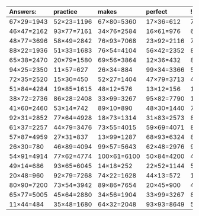 | Answers: | practice | makes | perfect | ! |
| :--- | :--- | :--- | :--- | :--- |
| 67×29=1943 | 52×23=1196 | 67×80=5360 | 17×36=612 | 70×59=4130 | 
| 46×47=2162 | 93×77=7161 | 34×76=2584 | 16×61=976 | 64×41=2624 | 
| 48×77=3696 | 58×49=2842 | 76×93=7068 | 23×92=2116 | 78×47=3666 | 
| 88×22=1936 | 51×33=1683 | 76×54=4104 | 56×42=2352 | 83×83=6889 | 
| 65×38=2470 | 20×79=1580 | 69×56=3864 | 12×36=432 | 83×29=2407 | 
| 94×25=2350 | 11×57=627 | 26×34=884 | 99×34=3366 | 50×50=2500 | 
| 72×35=2520 | 15×30=450 | 52×27=1404 | 47×79=3713 | 45×51=2295 | 
| 51×84=4284 | 19×85=1615 | 48×12=576 | 13×12=156 | 14×66=924 | 
| 38×72=2736 | 86×28=2408 | 33×99=3267 | 95×82=7790 | 18×34=612 | 
| 41×60=2460 | 53×14=742 | 89×10=890 | 48×30=1440 | 71×96=6816 | 
| 92×31=2852 | 77×64=4928 | 18×73=1314 | 31×83=2573 | 85×47=3995 | 
| 61×37=2257 | 44×79=3476 | 73×55=4015 | 59×69=4071 | 88×67=5896 | 
| 57×87=4959 | 27×31=837 | 13×99=1287 | 68×93=6324 | 85×66=5610 | 
| 26×30=780 | 46×89=4094 | 99×57=5643 | 62×48=2976 | 90×82=7380 | 
| 54×91=4914 | 77×62=4774 | 100×61=6100 | 50×84=4200 | 49×42=2058 | 
| 49×14=686 | 93×65=6045 | 14×18=252 | 22×52=1144 | 53×57=3021 | 
| 20×48=960 | 92×79=7268 | 74×22=1628 | 44×13=572 | 14×59=826 | 
| 80×90=7200 | 73×54=3942 | 89×86=7654 | 20×45=900 | 40×36=1440 | 
| 65×77=5005 | 45×64=2880 | 34×56=1904 | 33×99=3267 | 83×59=4897 | 
| 11×44=484 | 35×48=1680 | 64×32=2048 | 93×93=8649 | 52×23=1196 | 
